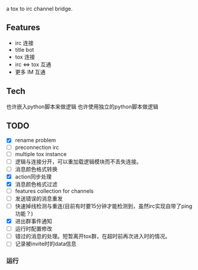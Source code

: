 
a tox to irc channel bridge.

## Features
* irc 连接
* title bot
* tox 连接
* irc <=> tox 互通
* 更多 IM 互通

## Tech
也许嵌入python脚本来做逻辑
也许使用独立的python脚本做逻辑

## TODO
- [x] rename problem
- [ ] preconnection irc
- [ ] multiple tox instance
- [ ] 逻辑与连接分开，可以重加载逻辑模块而不丢失连接。
- [ ] 消息颜色格式转换
- [x] action同步处理
- [x] 消息颜色格式过滤
- [ ] features collection for channels
- [ ] 发送错误的消息重发
- [ ] 快速掉线检测与重连(目前有时要15分钟才能检测到，虽然irc实现自带了ping功能？)
- [x] 进出群事件通知
- [ ] 运行时配置修改
- [ ] 错过的消息的处理。短暂离开tox群，在超时前再次进入时的情况。
- [ ] 记录被invite时的data信息

### 运行


